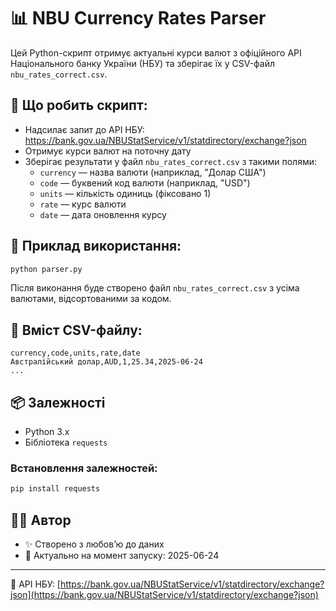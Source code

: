 # 📊 NBU Currency Rates Parser

Цей Python-скрипт отримує актуальні курси валют з офіційного API Національного банку України (НБУ) та зберігає їх у CSV-файл `nbu_rates_correct.csv`.

## 🔧 Що робить скрипт:
- Надсилає запит до API НБУ: https://bank.gov.ua/NBUStatService/v1/statdirectory/exchange?json
- Отримує курси валют на поточну дату
- Зберігає результати у файл `nbu_rates_correct.csv` з такими полями:
  - `currency` — назва валюти (наприклад, "Долар США")
  - `code` — буквений код валюти (наприклад, "USD")
  - `units` — кількість одиниць (фіксовано 1)
  - `rate` — курс валюти
  - `date` — дата оновлення курсу

## 🧪 Приклад використання:

```bash
python parser.py
```

Після виконання буде створено файл `nbu_rates_correct.csv` з усіма валютами, відсортованими за кодом.

## 📁 Вміст CSV-файлу:

```
currency,code,units,rate,date
Австралійський долар,AUD,1,25.34,2025-06-24
...
```

## 📦 Залежності

- Python 3.x
- Бібліотека `requests`

### Встановлення залежностей:

```bash
pip install requests
```

## 🧑‍💻 Автор

- ✨ Створено з любов’ю до даних
- 📅 Актуально на момент запуску: 2025-06-24

---

🔗 API НБУ: [https://bank.gov.ua/NBUStatService/v1/statdirectory/exchange?json](https://bank.gov.ua/NBUStatService/v1/statdirectory/exchange?json)
